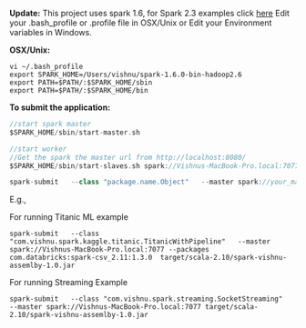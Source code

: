 **Update:** This project uses spark 1.6, for Spark 2.3 examples click [here](https://github.com/soniclavier/bigdata-notebook/tree/master/spark_23)
Edit your .bash_profile or .profile file in OSX/Unix or Edit your Environment variables in Windows.

**OSX/Unix:**
```b
vi ~/.bash_profile
export SPARK_HOME=/Users/vishnu/spark-1.6.0-bin-hadoop2.6
export PATH=$PATH/:$SPARK_HOME/sbin
export PATH=$PATH/:$SPARK_HOME/bin
```
**To submit the application:**
```scala
//start spark master
$SPARK_HOME/sbin/start-master.sh

//start worker
//Get the spark the master url from http://localhost:8080/
$SPARK_HOME/sbin/start-slaves.sh spark://Vishnus-MacBook-Pro.local:7077

spark-submit   --class "package.name.Object"   --master spark://your_master_server:7077 target/path/to/your/jar_file.jar
```

E.g.,

For running Titanic ML example
```
spark-submit   --class "com.vishnu.spark.kaggle.titanic.TitanicWithPipeline"   --master spark://Vishnus-MacBook-Pro.local:7077 --packages com.databricks:spark-csv_2.11:1.3.0  target/scala-2.10/spark-vishnu-assemlby-1.0.jar
```

For running Streaming Example
```
spark-submit   --class "com.vishnu.spark.streaming.SocketStreaming"   --master spark://Vishnus-MacBook-Pro.local:7077 target/scala-2.10/spark-vishnu-assemlby-1.0.jar
```
